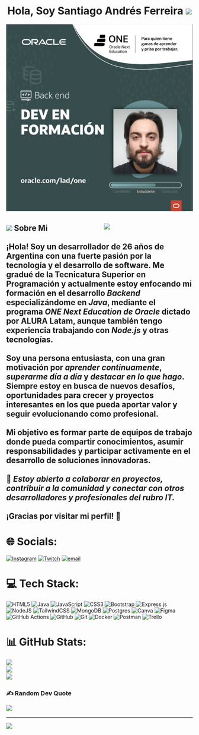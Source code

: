 <h1 align="center">Hola, Soy Santiago Andrés Ferreira <img src="https://media.giphy.com/media/hvRJCLFzcasrR4ia7z/giphy.gif" width="35"></h1>

<img src="bannerdev.png" alt="banner">

## <picture><img src = "https://github.com/7oSkaaa/7oSkaaa/blob/main/Images/about_me.gif?raw=true" width = 50px></picture> <picture><img align="right" src="https://github.com/7oSkaaa/7oSkaaa/blob/main/Images/Right_Side.gif?raw=true" width=240px></picture>Sobre Mi<br><br>¡Hola! Soy un desarrollador de 26 años de Argentina con una fuerte pasión por la tecnología y el desarrollo de software. Me gradué de la Tecnicatura Superior en Programación y actualmente estoy enfocando mi formación en el desarrollo ***Backend*** especializándome en ***Java***, mediante el programa ***ONE Next Education de Oracle*** dictado por ALURA Latam, aunque también tengo experiencia trabajando con ***Node.js*** y otras tecnologías.<br><br>Soy una persona entusiasta, con una gran motivación por ***aprender continuamente***, ***superarme día a día*** y ***destacar en lo que hago***. Siempre estoy en busca de nuevos desafíos, oportunidades para crecer y proyectos interesantes en los que pueda aportar valor y seguir evolucionando como profesional.<br><br>Mi objetivo es formar parte de equipos de trabajo donde pueda compartir conocimientos, asumir responsabilidades y participar activamente en el desarrollo de soluciones innovadoras.<br><br>📌 *Estoy abierto a colaborar en proyectos, contribuir a la comunidad y conectar con otros desarrolladores y profesionales del rubro IT.*<br><br>¡Gracias por visitar mi perfil! 🚀


# 🌐 Socials:
[![Instagram](https://img.shields.io/badge/Instagram-%23E4405F.svg?logo=Instagram&logoColor=white)](https://instagram.com/santi_f99) [![Twitch](https://img.shields.io/badge/Twitch-%239146FF.svg?logo=Twitch&logoColor=white)](https://twitch.tv/santiif9) [![email](https://img.shields.io/badge/Email-D14836?logo=gmail&logoColor=white)](mailto:santiandresfer@hotmail.com) 

# 💻 Tech Stack:
![HTML5](https://img.shields.io/badge/html5-%23E34F26.svg?style=for-the-badge&logo=html5&logoColor=white) ![Java](https://img.shields.io/badge/java-%23ED8B00.svg?style=for-the-badge&logo=openjdk&logoColor=white) ![JavaScript](https://img.shields.io/badge/javascript-%23323330.svg?style=for-the-badge&logo=javascript&logoColor=%23F7DF1E) ![CSS3](https://img.shields.io/badge/css3-%231572B6.svg?style=for-the-badge&logo=css3&logoColor=white) ![Bootstrap](https://img.shields.io/badge/bootstrap-%238511FA.svg?style=for-the-badge&logo=bootstrap&logoColor=white) ![Express.js](https://img.shields.io/badge/express.js-%23404d59.svg?style=for-the-badge&logo=express&logoColor=%2361DAFB) ![NodeJS](https://img.shields.io/badge/node.js-6DA55F?style=for-the-badge&logo=node.js&logoColor=white) ![TailwindCSS](https://img.shields.io/badge/tailwindcss-%2338B2AC.svg?style=for-the-badge&logo=tailwind-css&logoColor=white) ![MongoDB](https://img.shields.io/badge/MongoDB-%234ea94b.svg?style=for-the-badge&logo=mongodb&logoColor=white) ![Postgres](https://img.shields.io/badge/postgres-%23316192.svg?style=for-the-badge&logo=postgresql&logoColor=white) ![Canva](https://img.shields.io/badge/Canva-%2300C4CC.svg?style=for-the-badge&logo=Canva&logoColor=white) ![Figma](https://img.shields.io/badge/figma-%23F24E1E.svg?style=for-the-badge&logo=figma&logoColor=white) ![GitHub Actions](https://img.shields.io/badge/github%20actions-%232671E5.svg?style=for-the-badge&logo=githubactions&logoColor=white) ![GitHub](https://img.shields.io/badge/github-%23121011.svg?style=for-the-badge&logo=github&logoColor=white) ![Git](https://img.shields.io/badge/git-%23F05033.svg?style=for-the-badge&logo=git&logoColor=white) ![Docker](https://img.shields.io/badge/docker-%230db7ed.svg?style=for-the-badge&logo=docker&logoColor=white) ![Postman](https://img.shields.io/badge/Postman-FF6C37?style=for-the-badge&logo=postman&logoColor=white) ![Trello](https://img.shields.io/badge/Trello-%23026AA7.svg?style=for-the-badge&logo=Trello&logoColor=white)
# 📊 GitHub Stats:
![](https://github-readme-stats.vercel.app/api?username=Santf9&theme=tokyonight&hide_border=false&include_all_commits=true&count_private=false)<br/>
![](https://nirzak-streak-stats.vercel.app/?user=Santf9&theme=tokyonight&hide_border=false)<br/>
![](https://github-readme-stats.vercel.app/api/top-langs/?username=Santf9&theme=tokyonight&hide_border=false&include_all_commits=true&count_private=false&layout=compact)

### ✍️ Random Dev Quote
![](https://quotes-github-readme.vercel.app/api?type=horizontal&theme=tokyonight)

---
[![](https://visitcount.itsvg.in/api?id=Santf9&icon=0&color=1)](https://visitcount.itsvg.in)

<!-- Proudly created with GPRM ( https://gprm.itsvg.in ) -->
